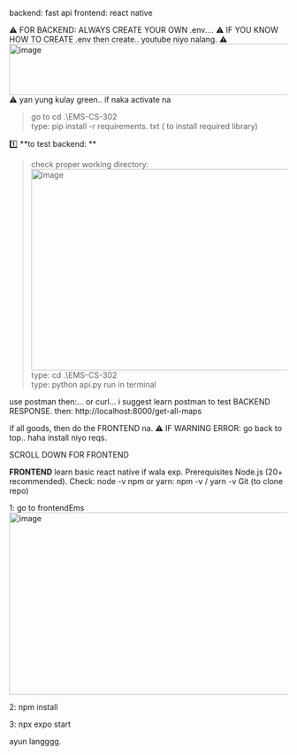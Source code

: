 backend: fast api
frontend: react native








⚠️ FOR BACKEND: ALWAYS CREATE YOUR OWN .env....
⚠️ IF YOU KNOW HOW TO CREATE .env   then create.. youtube niyo nalang.
⚠️ <img width="839" height="92" alt="image" src="https://github.com/user-attachments/assets/a8ac8a96-5ed1-4d97-90ac-6568ec9b6c78" />
⚠️ yan yung kulay green.. if naka activate na
> go to cd .\EMS-CS-302\
type: pip install -r requirements. txt   ( to install required library)


1️⃣ **to test backend: **
> check proper working directory:
> <img width="850" height="364" alt="image" src="https://github.com/user-attachments/assets/13a4e83e-8d6d-4b82-8a6a-039d5b756a39" />
> type:     cd .\EMS-CS-302\
> type:     python api.py
run in terminal

use postman then:... or curl... i suggest learn postman to test BACKEND RESPONSE.
then:
http://localhost:8000/get-all-maps

if all goods, then do the FRONTEND na.
⚠️ IF WARNING ERROR: go back to top.. haha install niyo reqs.




SCROLL DOWN FOR FRONTEND





**FRONTEND** learn basic react native if wala exp.
Prerequisites
Node.js (20+ recommended). Check: node -v
npm or yarn: npm -v / yarn -v
Git (to clone repo)

1: go to frontendEms
<img width="965" height="329" alt="image" src="https://github.com/user-attachments/assets/092a9182-22c2-4f8b-9a54-2bc8e0573682" />

2: npm install

3: npx expo start

ayun langggg.










